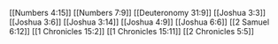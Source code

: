 [[Numbers 4:15]]
[[Numbers 7:9]]
[[Deuteronomy 31:9]]
[[Joshua 3:3]]
[[Joshua 3:6]]
[[Joshua 3:14]]
[[Joshua 4:9]]
[[Joshua 6:6]]
[[2 Samuel 6:12]]
[[1 Chronicles 15:2]]
[[1 Chronicles 15:11]]
[[2 Chronicles 5:5]]
